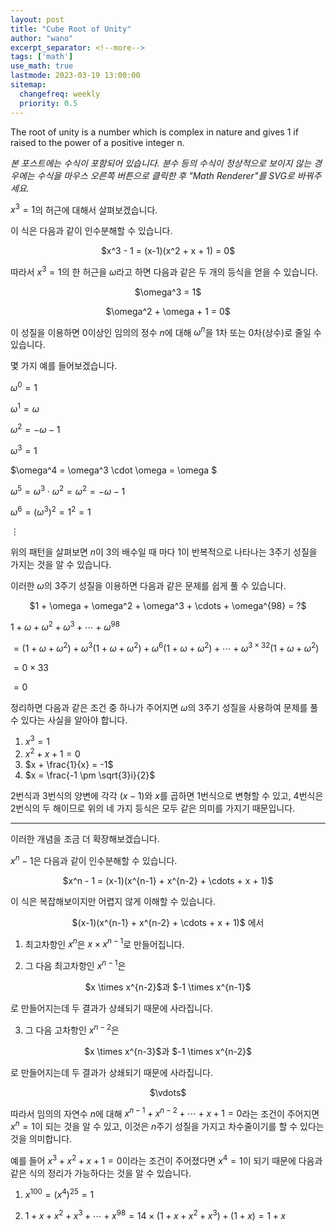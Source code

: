 ```yaml
---
layout: post
title: "Cube Root of Unity"
author: "wano"
excerpt_separator: <!--more-->
tags: ['math']
use_math: true
lastmode: 2023-03-19 13:00:00
sitemap:
  changefreq: weekly
  priority: 0.5
---
```


The root of unity is a number which is complex in nature and gives 1 if raised to the power of a positive integer n.<!--more-->

*본 포스트에는 수식이 포함되어 있습니다. 분수 등의 수식이 정상적으로 보이지 않는 경우에는 수식을 마우스 오른쪽 버튼으로 클릭한 후 "Math Renderer"를 SVG로 바꿔주세요.*

$x^3 = 1$의 허근에 대해서 살펴보겠습니다.

이 식은 다음과 같이 인수분해할 수 있습니다.

<p style="text-align: center;">$x^3 - 1 = (x-1)(x^2 + x + 1) = 0$</p>

따라서 $x^3 = 1$의 한 허근을 $\omega$라고 하면 다음과 같은 두 개의 등식을 얻을 수 있습니다.

<p style="text-align: center;">$\omega^3 = 1$</p>
<p style="text-align: center;">$\omega^2 + \omega + 1 = 0$</p>

이 성질을 이용하면 0이상인 임의의 정수 $n$에 대해 $\omega^n$을 1차 또는 0차(상수)로 줄일 수 있습니다.

몇 가지 예를 들어보겠습니다.

$\omega^0 = 1$

$\omega^1 = \omega$

$\omega^2 = -\omega - 1$

$\omega^3 = 1$

$\omega^4 = \omega^3 \cdot \omega = \omega $

$\omega^5 = \omega^3 \cdot \omega^2 = \omega^2 = -\omega - 1$

$\omega^6 = (\omega^3)^2 = 1^2 = 1$

$\vdots$

위의 패턴을 살펴보면 $n$이 3의 배수일 때 마다 1이 반복적으로 나타나는 3주기 성질을 가지는 것을 알 수 있습니다.

이러한 $\omega$의 3주기 성질을 이용하면 다음과 같은 문제를 쉽게 풀 수 있습니다.

<p style="text-align: center;">$1 + \omega + \omega^2 + \omega^3 + \cdots + \omega^{98} = ?$</p>

$1 + \omega + \omega^2 + \omega^3 + \cdots + \omega^{98}$

$= (1 + \omega + \omega^2) + \omega^3(1 + \omega + \omega^2) + \omega^6(1 + \omega + \omega^2) + \cdots + \omega^{3 \times 32}(1 + \omega + \omega^2)$

$= 0 \times 33$

$= 0$

정리하면 다음과 같은 조건 중 하나가 주어지면 $\omega$의 3주기 성질을 사용하여 문제를 풀 수 있다는 사실을 알아야 합니다.

1) $x^3 = 1$
2) $x^2 + x + 1 = 0$
3) $x + \frac{1}{x} = -1$
4) $x = \frac{-1 \pm \sqrt{3}i}{2}$

2번식과 3번식의 양변에 각각 $(x-1)$와  $x$를 곱하면 1번식으로 변형할 수 있고, 4번식은 2번식의 두 해이므로 위의 네 가지 등식은 모두 같은 의미를 가지기 때문입니다.

---

이러한 개념을 조금 더 확장해보겠습니다.

$x^n - 1$은 다음과 같이 인수분해할 수 있습니다.

<p style="text-align: center;">$x^n - 1 = (x-1)(x^{n-1} + x^{n-2} + \cdots + x + 1)$</p>

이 식은 복잡해보이지만 어렵지 않게 이해할 수 있습니다.

<p style="text-align: center;">$(x-1)(x^{n-1} + x^{n-2} + \cdots + x + 1)$ 에서</p>

1) 최고차항인 $x^n$은 $x \times x^{n-1}$로 만들어집니다.

2) 그 다음 최고차항인 $x^{n-1}$은
<p style="text-align: center;">$x \times x^{n-2}$과 $-1 \times x^{n-1}$</p>
로 만들어지는데 두 결과가 상쇄되기 때문에 사라집니다.

3) 그 다음 고차항인 $x^{n-2}$은
<p style="text-align: center;">$x \times x^{n-3}$과 $-1 \times x^{n-2}$</p>
로 만들어지는데 두 결과가 상쇄되기 때문에 사라집니다.

<p style="text-align: center;">$\vdots$</p>

따라서 임의의 자연수 $n$에 대해 $x^{n-1} + x^{n-2} + \cdots + x + 1 = 0$라는 조건이 주어지면 $x^n = 1$이 되는 것을 알 수 있고, 이것은 $n$주기 성질을 가지고 차수줄이기를 할 수 있다는 것을 의미합니다.

예를 들어 $x^3 + x^2 + x + 1 = 0$이라는 조건이 주어졌다면 $x^4 = 1$이 되기 때문에 다음과 같은 식의 정리가 가능하다는 것을 알 수 있습니다.

1. $x^{100} = (x^4)^{25} = 1$ 

2. $1 + x + x^2 + x^3 + \cdots + x^{98} = 14 \times (1 + x + x^2 + x^3) + (1 + x) = 1 + x$

